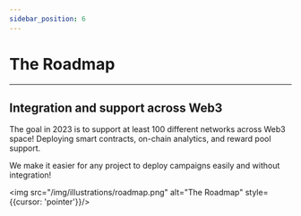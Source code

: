 ```yaml
---
sidebar_position: 6
---
```


# The Roadmap

-----------------------
## Integration and support across Web3
The goal in 2023 is to support at least 100 different networks across Web3 space! Deploying smart contracts, on-chain analytics, and reward pool support.

We make it easier for any project to deploy campaigns easily and without integration!

<img src="/img/illustrations/roadmap.png" alt="The Roadmap" style={{cursor: 'pointer'}}/>
